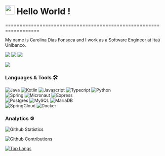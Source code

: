 
<h1><img src="https://emojis.slackmojis.com/emojis/images/1531849430/4246/blob-sunglasses.gif?1531849430" width="30"/> Hello World ! </h1>
==================================================================


My name is Carolina Dias Fonseca and I work as a Software Engineer at Itaú Unibanco.

<p align="left">
<a href="https://www.linkedin.com/in/carolina-fonseca-681b0a7a/"><img src="https://img.shields.io/badge/-Carolina Fonseca-0077B5?style=flat&logo=Linkedin&logoColor=white"/></a>
<a href="https://twitter.com/diariodeumacdf"><img src="https://img.shields.io/badge/-@diariodeumacdf-%231DA1F2?style=flat&logo=twitter&logoColor=white"/></a>
<a href="https://dev.to/diariodeumacdf"><img src="https://img.shields.io/badge/-diariodeumacdf-%2312100E?style=flat&logo=dev.to&logoColor=white"/></a>
</p>

![](http://estruyf-github.azurewebsites.net/api/VisitorHit?user=caroldf07&repo=caroldf07&countColorcountColor&style=flat)

### Languages & Tools 🛠  
![Java](https://img.shields.io/badge/-Java-05122A?style=flat&color=green)&nbsp;![Kotlin](https://img.shields.io/badge/-Kotlin-05122A?style=flat&color=green)&nbsp;![Javascript](https://img.shields.io/badge/-Javascript-05122A?style=flat&color=green)&nbsp;![Typecript](https://img.shields.io/badge/-Typecript-05122A?style=flat&color=green)&nbsp;![Python](https://img.shields.io/badge/-Python-05122A?style=flat&color=green)&nbsp;  
![Spring](https://img.shields.io/badge/-Spring-05122A?style=flat&color=orange)&nbsp;![Micronaut](https://img.shields.io/badge/-Micronaut-05122A?style=flat&color=orange)&nbsp;![Express](https://img.shields.io/badge/-Express-05122A?style=flat&color=orange)&nbsp;  
![Postgres](https://img.shields.io/badge/-Postgres-05122A?style=flat&color=yellow)&nbsp;![MySQL](https://img.shields.io/badge/-MySQL-05122A?style=flat&color=yellow)&nbsp;![MariaDB](https://img.shields.io/badge/-MariaDB-05122A?style=flat&color=yellow)&nbsp;  
![SpringCloud](https://img.shields.io/badge/-SpringCloud-05122A?style=flat&color=blue)&nbsp;![Docker](https://img.shields.io/badge/-Docker-05122A?style=flat&color=blue)&nbsp;  


### Analytics ⚙️

![Github Statistics](https://github-readme-stats.vercel.app/api/?username=caroldf07&theme=radical&count_private=true&show_icons=true)

![Github Contributions](https://github-readme-streak-stats.herokuapp.com/?user=caroldf07&theme=radical&hide_border=true)

[![Top Langs](https://github-readme-stats.vercel.app/api/top-langs/?username=caroldf07&layout=compact)](https://github.com/caroldf07/github-readme-stats)

